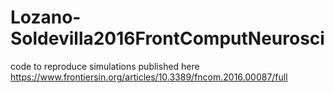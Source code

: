 # Lozano-Soldevilla2016FrontComputNeurosci
 code to reproduce simulations published here https://www.frontiersin.org/articles/10.3389/fncom.2016.00087/full
